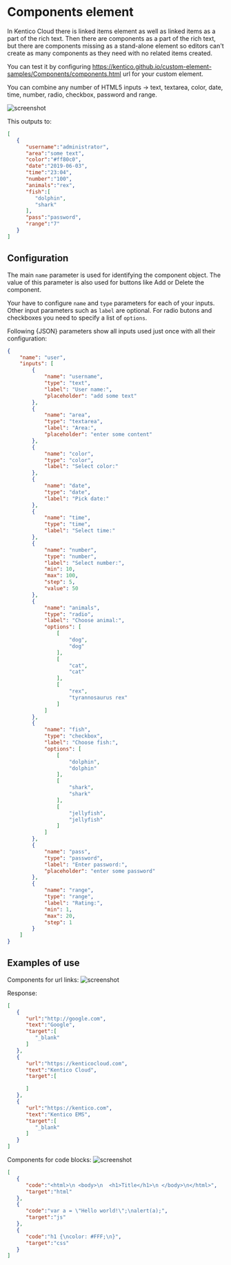 # Components element

In Kentico Cloud there is linked items element as well as linked items as a part of the rich text. Then there are components as a part of the rich text, but there are components missing as a stand-alone element so editors can't create as many components as they need with no related items created.

You can test it by configuring https://kentico.github.io/custom-element-samples/Components/components.html url for your custom element.

You can combine any number of HTML5 inputs -> text, textarea, color, date, time, number, radio, checkbox, password and range.

![screenshot](https://amend.cz/components/components_item.png)

This outputs to:
```json
[
   {
      "username":"administrator",
      "area":"some text",
      "color":"#ff80c0",
      "date":"2019-06-03",
      "time":"23:04",
      "number":"100",
      "animals":"rex",
      "fish":[
         "dolphin",
         "shark"
      ],
      "pass":"password",
      "range":"7"
   }
]
```

## Configuration

The main `name` parameter is used for identifying the component object. The value of this parameter is also used for buttons like Add or Delete the component.

Your have to configure `name` and `type` parameters for each of your inputs. Other input parameters such as `label` are optional. For radio butons and checkboxes you need to specify a list of `options`.

Following {JSON} parameters show all inputs used just once with all their configuration:

```json
{
    "name": "user",
    "inputs": [
        {
            "name": "username",
            "type": "text",
            "label": "User name:",
            "placeholder": "add some text"
        },
        {
            "name": "area",
            "type": "textarea",
            "label": "Area:",
            "placeholder": "enter some content"
        },
        {
            "name": "color",
            "type": "color",
            "label": "Select color:"
        },
        {
            "name": "date",
            "type": "date",
            "label": "Pick date:"
        },
        {
            "name": "time",
            "type": "time",
            "label": "Select time:"
        },
        {
            "name": "number",
            "type": "number",
            "label": "Select number:",
            "min": 10,
            "max": 100,
            "step": 5,
            "value": 50
        },
        {
            "name": "animals",
            "type": "radio",
            "label": "Choose animal:",
            "options": [
                [
                    "dog",
                    "dog"
                ],
                [
                    "cat",
                    "cat"
                ],
                [
                    "rex",
                    "tyrannosaurus rex"
                ]
            ]
        },
        {
            "name": "fish",
            "type": "checkbox",
            "label": "Choose fish:",
            "options": [
                [
                    "dolphin",
                    "dolphin"
                ],
                [
                    "shark",
                    "shark"
                ],
                [
                    "jellyfish",
                    "jellyfish"
                ]
            ]
        },
        {
            "name": "pass",
            "type": "password",
            "label": "Enter password:",
            "placeholder": "enter some password"
        },
        {
            "name": "range",
            "type": "range",
            "label": "Rating:",
            "min": 1,
            "max": 20,
            "step": 1
        }
    ]
}
```

## Examples of use

Components for url links:
![screenshot](https://amend.cz/components/components_links.png)

Response:
```json
[
   {
      "url":"http://google.com",
      "text":"Google",
      "target":[
         "_blank"
      ]
   },
   {
      "url":"https://kenticocloud.com",
      "text":"Kentico Cloud",
      "target":[

      ]
   },
   {
      "url":"https://kentico.com",
      "text":"Kentico EMS",
      "target":[
         "_blank"
      ]
   }
]
```

Components for code blocks:
![screenshot](https://amend.cz/components/components_code.png)

```json
[
   {
      "code":"<html>\n <body>\n  <h1>Title</h1>\n </body>\n</html>",
      "target":"html"
   },
   {
      "code":"var a = \"Hello world!\";\nalert(a);",
      "target":"js"
   },
   {
      "code":"h1 {\ncolor: #FFF;\n}",
      "target":"css"
   }
]
```
